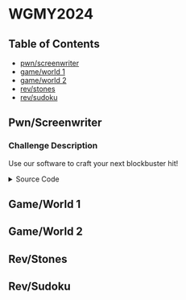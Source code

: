 # WGMY2024

## Table of Contents
- [pwn/screenwriter](#pwnscreenwriter)
- [game/world 1](#gameworld-1)
- [game/world 2](#gameworld-2)
- [rev/stones](#revstones)
- [rev/sudoku](#revsudoku)

## Pwn/Screenwriter

### Challenge Description

Use our software to craft your next blockbuster hit!

<details>
<summary>Source Code</summary>

```c
#include <stdio.h>
#include <stdbool.h>
#include <string.h>
#include <stdlib.h>
#include <unistd.h>

void init(){
    setvbuf(stdin,0,2,0);
    setvbuf(stdout,0,2,0);
    return;
}

void menu(){
    puts("1. Set screenwriter name");
    puts("2. Write script");
    puts("3. View reference");
    puts("4. Exit");
}

int get_choice(){
    char tmp[5] = "";
    printf("Choice: ");
    fgets(tmp,4,stdin);
    return atoi(tmp);
}

void main(){
    init();
    char* name = malloc(0x28);
    FILE *ref_script = fopen("bee-movie.txt","r");
    FILE *own_script = fopen("script.txt","w");
    puts("Welcome to our latest screenwriting program!");
    
    while (true){
        int choice = 0;
        menu();

        switch (get_choice()) {
            case 1:
                printf("What's your name: ");
                read(0,name,0x280);
                break;        

            case 2:
                char own_buf[0x101] = "";
                printf("Your masterpiece: ");
                read(0,own_buf,0x100);
                fwrite(own_buf,1,0x100,own_script);
                break;

            case 3:
                char ref_buf[0x11] = "";
                memset(ref_buf,0,0x11);
                fread(ref_buf,1,0x10,ref_script);
                puts("From the reference:");
                puts(ref_buf);
                break;

            default:
                printf("Goodbye %s",name);
                exit(0);
        }
    }
}
```

</details>

## Game/World 1

## Game/World 2

## Rev/Stones

## Rev/Sudoku
